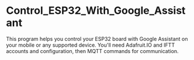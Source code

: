# Control_ESP32_With_Google_Assistant

This program helps you control your ESP32 board with Google Assistant on your mobile or any supported device.
You'll need Adafruit.IO and IFTT accounts and configuration, then MQTT commands for communication.
